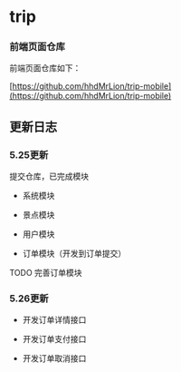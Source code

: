 # trip

### 前端页面仓库

前端页面仓库如下：

[https://github.com/hhdMrLion/trip-mobile](https://github.com/hhdMrLion/trip-mobile)

## 更新日志

### 5.25更新

提交仓库，已完成模块

* 系统模块

* 景点模块

* 用户模块

* 订单模块（开发到订单提交）

TODO 完善订单模块

### 5.26更新

* 开发订单详情接口

* 开发订单支付接口

* 开发订单取消接口